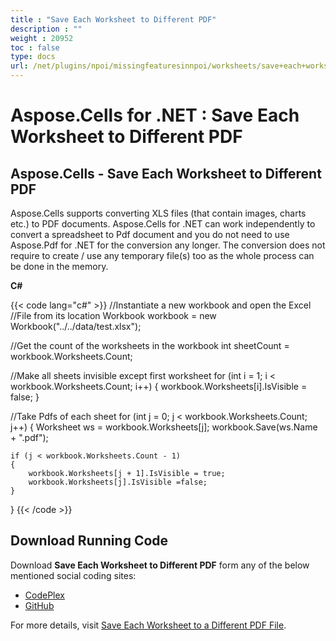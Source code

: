 ```yaml
---
title : "Save Each Worksheet to Different PDF" 
description : "" 
weight : 20952 
toc : false
type: docs
url: /net/plugins/npoi/missingfeaturesinnpoi/worksheets/save+each+worksheet+to+different+pdf/
---
```


# Aspose.Cells for .NET : Save Each Worksheet to Different PDF


## Aspose.Cells - Save Each Worksheet to Different PDF

Aspose.Cells supports converting XLS files (that contain images, charts etc.) to PDF documents. Aspose.Cells for .NET can work independently to convert a spreadsheet to Pdf document and you do not need to use Aspose.Pdf for .NET for the conversion any longer. The conversion does not require to create / use any temporary file(s) too as the whole process can be done in the memory.

**C#**

{{< code lang="c#" >}}
//Instantiate a new workbook and open the Excel
//File from its location
Workbook workbook = new Workbook("../../data/test.xlsx");

//Get the count of the worksheets in the workbook
int sheetCount = workbook.Worksheets.Count;

//Make all sheets invisible except first worksheet
for (int i = 1; i < workbook.Worksheets.Count; i++)
{
    workbook.Worksheets[i].IsVisible = false;
}

//Take Pdfs of each sheet
for (int j = 0; j < workbook.Worksheets.Count; j++)
{
    Worksheet ws = workbook.Worksheets[j];
    workbook.Save(ws.Name + ".pdf");

    if (j < workbook.Worksheets.Count - 1)
    {
        workbook.Worksheets[j + 1].IsVisible = true;
        workbook.Worksheets[j].IsVisible =false;
    }
}
{{< /code >}}

## Download Running Code

Download **Save Each Worksheet to Different PDF** form any of the below mentioned social coding sites:

*   [CodePlex](https://asposenpoi.codeplex.com/downloads/get/1482193)
*   [GitHub](https://github.com/aspose-cells/Aspose.Cells-for-.NET/releases/download/AsposeCellsFeaturesMissinginNPOI_v1.0/Save.Each.Worksheet.to.Different.PDF.Aspose.Cells.zip)

For more details, visit [Save Each Worksheet to a Different PDF File](http://www.aspose.com/docs/display/cellsnet/Save+Each+Worksheet+to+a+Different+PDF+File).

